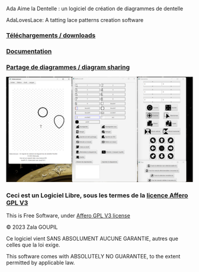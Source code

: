 Ada Aime la Dentelle : un logiciel de création de diagrammes de dentelle

AdaLovesLace: A tatting lace patterns creation software


### [Téléchargements / downloads](telechargements.md)

### [Documentation](documentation.md)

### [Partage de diagrammes / diagram sharing](https://dentelle.damemarieantoinette.art/)


![Screenshot of the application](AdaLovesLace.png "Une capture d'écran de l'application")


### Ceci est un Logiciel Libre, sous les termes de la [licence Affero GPL V3](licence.md) 

This is Free Software, under [Affero GPL V3 license](licence.md)



© 2023 Zala GOUPIL



Ce logiciel vient SANS ABSOLUMENT AUCUNE GARANTIE, autres que celles que la loi exige.

This software comes with ABSOLUTELY NO GUARANTEE, to the extent permitted by applicable law.